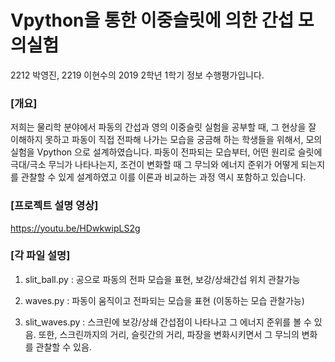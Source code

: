 # Vpython을 통한 이중슬릿에 의한 간섭 모의실험
2212 박영진, 2219 이현수의 2019 2학년 1학기 정보 수행평가입니다.

### [개요]

저희는 물리학 분야에서 파동의 간섭과 영의 이중슬릿 실험을 공부할 때, 그 현상을 잘 이해하지 못하고 파동이 직접 전파해 나가는 모습을 궁금해 하는 학생들을 위해서, 모의 실험을 Vpython 으로 설계하였습니다. 파동이 전파되는 모습부터, 어떤 원리로 슬릿에 극대/극소 무늬가 나타나는지, 조건이 변화할 때 그 무늬와 에너지 준위가 어떻게 되는지를 관찰할 수 있게 설계하였고 이를 이론과 비교하는 과정 역시 포함하고 있습니다.

### [프로젝트 설명 영상]

https://youtu.be/HDwkwipLS2g 

### [각 파일 설명]

1) slit_ball.py : 공으로 파동의 전파 모습을 표현, 보강/상쇄간섭 위치 관찰가능

2) waves.py : 파동이 움직이고 전파되는 모습을 표현 (이동하는 모습 관찰가능)

3) slit_waves.py : 스크린에 보강/상쇄 간섭점이 나타나고 그 에너지 준위를 볼 수 있음. 또한, 스크린까지의 거리, 슬릿간의 거리, 파장을 변화시키면서 그 무늬의 변화를 관찰할 수 있음.
